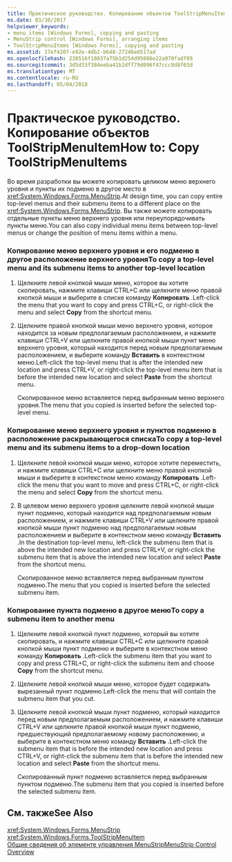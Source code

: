 ```yaml
---
title: Практическое руководство. Копирование объектов ToolStripMenuItem
ms.date: 03/30/2017
helpviewer_keywords:
- menu items [Windows Forms], copying and pasting
- MenuStrip control [Windows Forms], arranging items
- ToolStripMenuItems [Windows Forms], copying and pasting
ms.assetid: 17ef4207-e92e-4db2-b648-27246e6517ad
ms.openlocfilehash: 238516f18037a75b1d254d95086e22a970fadf09
ms.sourcegitcommit: 3d5d33f384eeba41b2dff79d096f47ccc8d8f03d
ms.translationtype: MT
ms.contentlocale: ru-RU
ms.lasthandoff: 05/04/2018
---
```

# <a name="how-to-copy-toolstripmenuitems"></a><span data-ttu-id="a8519-102">Практическое руководство. Копирование объектов ToolStripMenuItem</span><span class="sxs-lookup"><span data-stu-id="a8519-102">How to: Copy ToolStripMenuItems</span></span>
<span data-ttu-id="a8519-103">Во время разработки вы можете копировать целиком меню верхнего уровня и пункты их подменю в другое место в <xref:System.Windows.Forms.MenuStrip>.</span><span class="sxs-lookup"><span data-stu-id="a8519-103">At design time, you can copy entire top-level menus and their submenu items to a different place on the <xref:System.Windows.Forms.MenuStrip>.</span></span> <span data-ttu-id="a8519-104">Вы также можете копировать отдельные пункты меню верхнего уровня или переупорядочивать пункты меню.</span><span class="sxs-lookup"><span data-stu-id="a8519-104">You can also copy individual menu items between top-level menus or change the position of menu items within a menu.</span></span>  
  
### <a name="to-copy-a-top-level-menu-and-its-submenu-items-to-another-top-level-location"></a><span data-ttu-id="a8519-105">Копирование меню верхнего уровня и его подменю в другое расположение верхнего уровня</span><span class="sxs-lookup"><span data-stu-id="a8519-105">To copy a top-level menu and its submenu items to another top-level location</span></span>  
  
1.  <span data-ttu-id="a8519-106">Щелкните левой кнопкой мыши меню, которое вы хотите скопировать, нажмите клавиши CTRL+C или щелкните меню правой кнопкой мыши и выберите в списке команду **Копировать** .</span><span class="sxs-lookup"><span data-stu-id="a8519-106">Left-click the menu that you want to copy and press CTRL+C, or right-click the menu and select **Copy** from the shortcut menu.</span></span>  
  
2.  <span data-ttu-id="a8519-107">Щелкните правой кнопкой мыши меню верхнего уровня, которое находится за новым предполагаемым расположением, и нажмите клавиши CTRL+V или щелкните правой кнопкой мыши пункт меню верхнего уровня, который находится перед новым предполагаемым расположением, и выберите команду **Вставить** в контекстном меню.</span><span class="sxs-lookup"><span data-stu-id="a8519-107">Left-click the top-level menu that is after the intended new location and press CTRL+V, or right-click the top-level menu item that is before the intended new location and select **Paste** from the shortcut menu.</span></span>  
  
     <span data-ttu-id="a8519-108">Скопированное меню вставляется перед выбранным меню верхнего уровня.</span><span class="sxs-lookup"><span data-stu-id="a8519-108">The menu that you copied is inserted before the selected top-level menu.</span></span>  
  
### <a name="to-copy-a-top-level-menu-and-its-submenu-items-to-a-drop-down-location"></a><span data-ttu-id="a8519-109">Копирование меню верхнего уровня и пунктов подменю в расположение раскрывающегося списка</span><span class="sxs-lookup"><span data-stu-id="a8519-109">To copy a top-level menu and its submenu items to a drop-down location</span></span>  
  
1.  <span data-ttu-id="a8519-110">Щелкните левой кнопкой мыши меню, которое хотите переместить, и нажмите клавиши CTRL+C или щелкните меню правой кнопкой мыши и выберите в контекстном меню команду **Копировать** .</span><span class="sxs-lookup"><span data-stu-id="a8519-110">Left-click the menu that you want to move and press CTRL+C, or right-click the menu and select **Copy** from the shortcut menu.</span></span>  
  
2.  <span data-ttu-id="a8519-111">В целевом меню верхнего уровня щелкните левой кнопкой мыши пункт подменю, который находится над предполагаемым новым расположением, и нажмите клавиши CTRL+V или щелкните правой кнопкой мыши пункт подменю над предполагаемым новым расположением и выберите в контекстном меню команду **Вставить** .</span><span class="sxs-lookup"><span data-stu-id="a8519-111">In the destination top-level menu, left-click the submenu item that is above the intended new location and press CTRL+V, or right-click the submenu item that is above the intended new location and select **Paste** from the shortcut menu.</span></span>  
  
     <span data-ttu-id="a8519-112">Скопированное меню вставляется перед выбранным пунктом подменю.</span><span class="sxs-lookup"><span data-stu-id="a8519-112">The menu that you copied is inserted before the selected submenu item.</span></span>  
  
### <a name="to-copy-a-submenu-item-to-another-menu"></a><span data-ttu-id="a8519-113">Копирование пункта подменю в другое меню</span><span class="sxs-lookup"><span data-stu-id="a8519-113">To copy a submenu item to another menu</span></span>  
  
1.  <span data-ttu-id="a8519-114">Щелкните левой кнопкой пункт подменю, который вы хотите скопировать, и нажмите клавиши CTRL+C или щелкните правой кнопкой мыши пункт подменю и выберите в контекстном меню команду **Копировать** .</span><span class="sxs-lookup"><span data-stu-id="a8519-114">Left-click the submenu item that you want to copy and press CTRL+C, or right-click the submenu item and choose **Copy** from the shortcut menu.</span></span>  
  
2.  <span data-ttu-id="a8519-115">Щелкните левой кнопкой мыши меню, которое будет содержать вырезанный пункт подменю.</span><span class="sxs-lookup"><span data-stu-id="a8519-115">Left-click the menu that will contain the submenu item that you cut.</span></span>  
  
3.  <span data-ttu-id="a8519-116">Щелкните левой кнопкой мыши пункт подменю, который находится перед новым предполагаемым расположением, и нажмите клавиши CTRL+V или щелкните правой кнопкой мыши пункт подменю, предшествующий предполагаемому новому расположению, и выберите в контекстном меню команду **Вставить** .</span><span class="sxs-lookup"><span data-stu-id="a8519-116">Left-click the submenu item that is before the intended new location and press CTRL+V, or right-click the submenu item that is before the intended new location and select **Paste** from the shortcut menu.</span></span>  
  
     <span data-ttu-id="a8519-117">Скопированный пункт подменю вставляется перед выбранным пунктом подменю.</span><span class="sxs-lookup"><span data-stu-id="a8519-117">The submenu item that you copied is inserted before the selected submenu item.</span></span>  
  
## <a name="see-also"></a><span data-ttu-id="a8519-118">См. также</span><span class="sxs-lookup"><span data-stu-id="a8519-118">See Also</span></span>  
 <xref:System.Windows.Forms.MenuStrip>  
 <xref:System.Windows.Forms.ToolStripMenuItem>  
 [<span data-ttu-id="a8519-119">Общие сведения об элементе управления MenuStrip</span><span class="sxs-lookup"><span data-stu-id="a8519-119">MenuStrip Control Overview</span></span>](../../../../docs/framework/winforms/controls/menustrip-control-overview-windows-forms.md)
